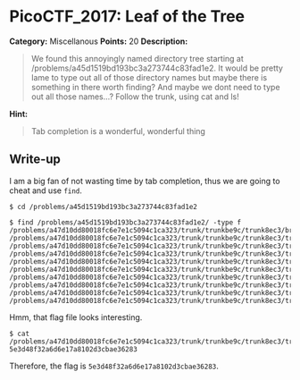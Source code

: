 # PicoCTF_2017: Leaf of the Tree

**Category:** Miscellanous
**Points:** 20
**Description:**

>We found this annoyingly named directory tree starting at /problems/a45d1519bd193bc3a273744c83fad1e2. It would be pretty lame to type out all of those directory names but maybe there is something in there worth finding? And maybe we dont need to type out all those names...? Follow the trunk, using cat and ls!

**Hint:**

>Tab completion is a wonderful, wonderful thing

## Write-up
I am a big fan of not wasting time by tab completion, thus we are going to cheat and use `find`.

    $ cd /problems/a45d1519bd193bc3a273744c83fad1e2
    
    $ find /problems/a45d1519bd193bc3a273744c83fad1e2/ -type f
    /problems/a47d10dd80018fc6e7e1c5094c1ca323/trunk/trunkbe9c/trunk8ec3/branch4118/leaf33d8                                
    /problems/a47d10dd80018fc6e7e1c5094c1ca323/trunk/trunkbe9c/trunk8ec3/trunk708d/trunk664c/branchcd3c/leaf29a9            
    /problems/a47d10dd80018fc6e7e1c5094c1ca323/trunk/trunkbe9c/trunk8ec3/trunk708d/trunk664c/branchcd3c/leaf280d            
    /problems/a47d10dd80018fc6e7e1c5094c1ca323/trunk/trunkbe9c/trunk8ec3/trunk708d/trunk664c/trunk430b/branch8979/leaf184f  
    /problems/a47d10dd80018fc6e7e1c5094c1ca323/trunk/trunkbe9c/trunk8ec3/trunk708d/trunk664c/trunk430b/branch8979/leaf52a9  
    /problems/a47d10dd80018fc6e7e1c5094c1ca323/trunk/trunkbe9c/trunk8ec3/trunk708d/trunk664c/trunk430b/trunk122c/trunkc000/flag                                                         
    /problems/a47d10dd80018fc6e7e1c5094c1ca323/trunk/trunkbe9c/trunk8ec3/trunk708d/trunk664c/trunk430b/trunk122c/trunkc000/branch8211/leaffbf3                                          
    /problems/a47d10dd80018fc6e7e1c5094c1ca323/trunk/trunkbe9c/trunk8ec3/trunk708d/trunk664c/trunk430b/trunk122c/branch67f2/leaf5dd4                                                    
    /problems/a47d10dd80018fc6e7e1c5094c1ca323/trunk/trunkbe9c/trunk8ec3/trunk708d/trunk664c/trunk430b/trunk122c/branch67f2/leaf7813                                                    
    /problems/a47d10dd80018fc6e7e1c5094c1ca323/trunk/trunkbe9c/trunk8ec3/trunk708d/trunk664c/trunk430b/trunk122c/branch3c2e/leaff81e

Hmm, that flag file looks interesting.

    $ cat /problems/a47d10dd80018fc6e7e1c5094c1ca323/trunk/trunkbe9c/trunk8ec3/trunk708d/trunk664c/trunk430b/trunk122c/trunkc000/flag
    5e3d48f32a6d6e17a8102d3cbae36283

Therefore, the flag is `5e3d48f32a6d6e17a8102d3cbae36283`.  
<!--stackedit_data:
eyJoaXN0b3J5IjpbMTQxODQzODQ4NV19
-->